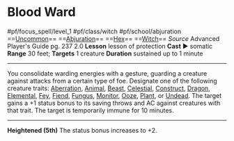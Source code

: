 # Blood Ward
#pf/focus_spell/level_1 #pf/class/witch #pf/school/abjuration 
==[Uncommon](../../../Traits/Uncommon.md)== ==[Abjuration](../../../Traits/Abjuration.md)== ==[Hex](../../../Traits/Hex.md)== ==[Witch](../../../Traits/Witch.md)==
*Source* Advanced Player's Guide pg. 237 2.0
**Lesson** lesson of protection
**Cast** ► somatic
**Range** 30 feet; **Targets** 1 creature
**Duration** sustained up to 1 minute

---
You consolidate warding energies with a gesture, guarding a creature against attacks from a certain type of foe. Designate one of the following creature traits: [Aberration](../../../Traits/Aberration.md), [Animal](../../../Traits/Animal.md), [Beast](../../../Traits/Beast.md), [Celestial](../../../Traits/Celestial.md), [Construct](../../../Traits/Construct.md), [Dragon](../../../Traits/Dragon.md), [Elemental](../../../Traits/Elemental.md), [Fey](../../../Traits/Fey.md), [Fiend](../../../Traits/Fiend.md), [Fungus](../../../Traits/Fungus.md), [Monitor](../../../Traits/Monitor.md), [Ooze](../../../Traits/Ooze.md), [Plant](../../../Traits/Plant.md), or [Undead](../../../Traits/Undead.md). The target gains a +1 status bonus to its saving throws and AC against creatures with that trait. The target is temporarily immune for 10 minutes.

<hr>

**Heightened (5th)** The status bonus increases to +2.